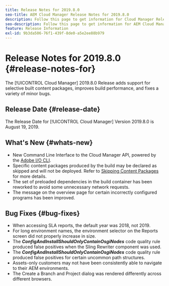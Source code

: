 ```yaml
---
title: Release Notes for 2019.8.0
seo-title: AEM Cloud Manager Release Notes for 2019.8.0
description: Follow this page to get information for Cloud Manager Release 2019.8.0.
seo-description: Follow this page to get information for AEM Cloud Manager Release 2019.8.0.
feature: Release Information
exl-id: 9b3da506-76f1-439f-8de0-a5e2ee88b979
---
```

# Release Notes for 2019.8.0 {#release-notes-for}

The [!UICONTROL Cloud Manager] 2019.8.0 Release adds support for selective built content packages, improves build performance, and fixes a variety of minor bugs.

## Release Date {#release-date}

The Release Date for [!UICONTROL Cloud Manager] Version 2019.8.0 is August 19, 2019.

## What's New {#whats-new}

* New Command Line Interface to the Cloud Manager API, powered by the [Adobe I/O CLI](https://github.com/adobe/aio-cli-plugin-cloudmanager).
* Specific content packages produced by the build may be declared as skipped and will not be deployed. Refer to [Skipping Content Packages](/help/getting-started/project-setup.md#skipping-content-packages) for more details.
* The set of preloaded dependencies in the build container has been reworked to avoid some unnecessary network requests.
* The message on the overview page for certain incorrectly configured programs has been improved.

## Bug Fixes {#bug-fixes}

* When accessing SLA reports, the default year was 2018, not 2019.
* For long environment names, the environment selector on the Reports screen did not properly increase in size.
* The ***ConfigAndInstallShouldOnlyContainOsgiNodes*** code quality rule produced false positives when the Sling Rewriter component was used.
* The ***ConfigAndInstallShouldOnlyContainOsgiNodes*** code quality rule produced false positives for certain uncommon path structures.
* Assets-only customers may not have been consistently able to navigate to their AEM environments.
* The Create a Branch and Project dialog was rendered differently across different browsers.
